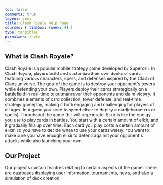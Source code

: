 ```yaml
---
toc: false
comments: true
layout: post
title: Clash Royale Help Page
courses: { timebox: {week: 4} }
type: tangibles	
permalink: /help
---
```

## What is Clash Royale?
Clash Royale is a popular mobile strategy game developed by Supercell. In Clash Royale, players build and customize their own decks of cards featuring various characters, spells, and defenses inspired by the Clash of Clans universe. The goal of the game is to destroy your opponent's towers while defending your own. Players deploy their cards strategically on a battlefield in real-time to outmaneuver their opponents and claim victory. It combines elements of card collection, tower defense, and real-time strategy gameplay, making it both engaging and challenging for players of all ages. In a game you need to spend elixer to deploy a card(characters or spells). Throuhgout the game this will regenerate. Elixir is like the energy you use to play cards in battles. You start with a certain amount of elixir, and it gradually fills up over time. Each card you play costs a certain amount of elixir, so you have to decide when to use your cards wisely. You want to make sure you have enough elixir to defend against your opponent's attacks while also launching your own.
## Our Project
Our projects contain feautres relating to certain aspects of the game. There are databases displaying user information, tournaments, news, and also a simulation of deck creation.
